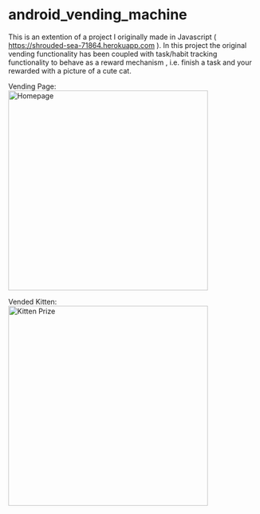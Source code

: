 # android_vending_machine

This is an extention of a project I originally made in Javascript ( https://shrouded-sea-71864.herokuapp.com ). In this project the original vending functionality has been coupled with task/habit tracking functionality to behave as a reward mechanism , i.e. finish a task and your rewarded with a picture of a cute cat.

<div>
 <p>
    Vending Page:
    <br>
    <img src="https://i.imgur.com/Mleoffd.png" width="400" title="Homepage">
  </p>
  
 <p>
    Vended Kitten:
    <br>
    <img src="https://i.imgur.com/zDXKzN5.png" width="400" title="Kitten Prize">
  </p>
  </div>

